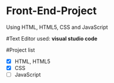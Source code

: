 # Front-End-Project
Using HTML, HTML5, CSS and JavaScript

#Text Editor used:
**visual studio code**

#Project list 
- [x] HTML, HTML5
- [x] CSS
- [ ] JavaScript
